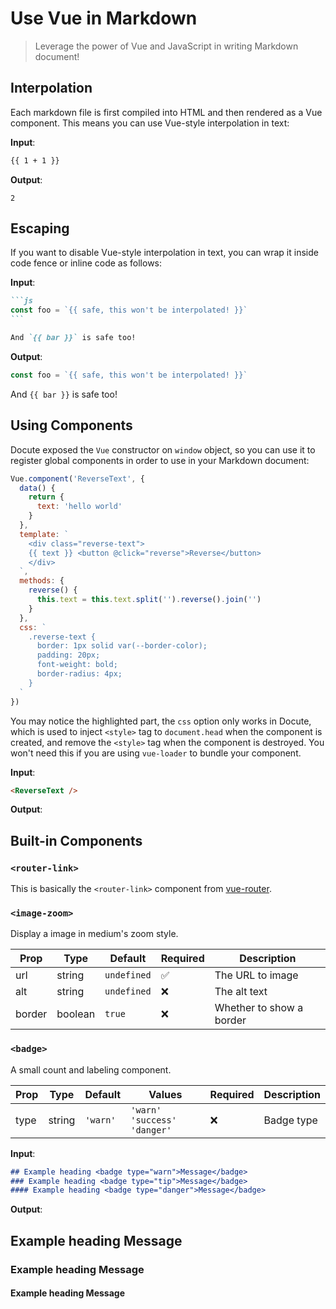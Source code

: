 # Use Vue in Markdown

> Leverage the power of Vue and JavaScript in writing Markdown document!

## Interpolation

Each markdown file is first compiled into HTML and then rendered as a Vue component. This means you can use Vue-style interpolation in text:

__Input__:

```markdown
{{ 1 + 1 }}
```

__Output__:

```
2
```

## Escaping

If you want to disable Vue-style interpolation in text, you can wrap it inside code fence or inline code as follows:

__Input__:

````markdown
```js
const foo = `{{ safe, this won't be interpolated! }}`
```

And `{{ bar }}` is safe too!
````

__Output__:

```js
const foo = `{{ safe, this won't be interpolated! }}`
```

And `{{ bar }}` is safe too!

## Using Components

Docute exposed the `Vue` constructor on `window` object, so you can use it to register global components in order to use in your Markdown document:

```js {17-24}
Vue.component('ReverseText', {
  data() {
    return {
      text: 'hello world'
    }
  },
  template: `
    <div class="reverse-text">
    {{ text }} <button @click="reverse">Reverse</button>
    </div>
  `,
  methods: {
    reverse() {
      this.text = this.text.split('').reverse().join('')
    }
  },
  css: `
    .reverse-text {
      border: 1px solid var(--border-color);
      padding: 20px;
      font-weight: bold;
      border-radius: 4px;
    }
  `
})
```

You may notice the highlighted part, the `css` option only works in Docute, which is used to inject `<style>` tag to `document.head` when the component is created, and remove the `<style>` tag when the component is destroyed. You won't need this if you are using `vue-loader` to bundle your component.

__Input__:

```markdown
<ReverseText />
```

__Output__:

<ReverseText />

## Built-in Components

### `<router-link>`

This is basically the `<router-link>` component from [vue-router](https://router.vuejs.org/api/#router-link-props).

### `<image-zoom>`

Display a image in medium's zoom style.

|Prop|Type|Default|Required|Description|
|---|---|---|---|---|
|url|string|`undefined`|✅|The URL to image|
|alt|string|`undefined`|❌|The alt text|
|border|boolean|`true`|❌|Whether to show a border|

### `<badge>`

A small count and labeling component.

|Prop|Type|Default|Values|Required|Description|
|---|---|---|---|---|---|
|type|string|`'warn'`|`'warn'` `'success'` `'danger'`|❌|Badge type|


__Input__:

```markdown
## Example heading <badge type="warn">Message</badge>
### Example heading <badge type="tip">Message</badge>
#### Example heading <badge type="danger">Message</badge>
```

__Output__:

<div class="example">

## Example heading <badge type="warn">Message</badge>
### Example heading <badge type="tip">Message</badge>
#### Example heading <badge type="danger">Message</badge>

</div>
